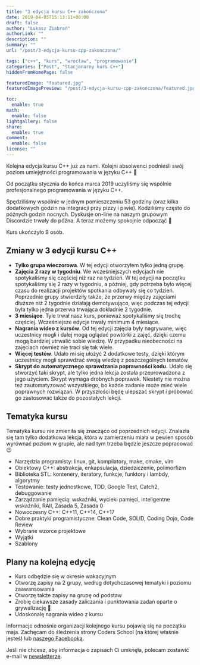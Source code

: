 ```yaml
---
title: "3 edycja kursu C++ zakończona"
date: 2019-04-05T15:13:11+00:00
draft: false
author: "Łukasz Ziobroń"
authorLink: ""
description: ""
summary: ""
url: "/post/3-edycja-kursu-cpp-zakonczona/"

tags: ["c++", "kurs", "wrocław", "programowanie"]
categories: ["Post", "Stacjonarny kurs C++"]
hiddenFromHomePage: false

featuredImage: "featured.jpg"
featuredImagePreview: "/post/3-edycja-kursu-cpp-zakonczona/featured.jpg"

toc:
  enable: true
math:
  enable: false
lightgallery: false
share:
  enable: true
comment:
  enable: false
license: ""
---
```


Kolejna edycja kursu C++ już za nami. Kolejni absolwenci podnieśli swój poziom umiejętności programowania w języku C++ 🙂

Od początku stycznia do końca marca 2019 uczyliśmy się wspólnie profesjonalnego programowania w języku C++. 

<!--more-->

Spędziliśmy wspólnie w jednym pomieszczeniu 53 godziny (oraz kilka dodatkowych godzin na integracji przy pizzy i piwie). Kodziliśmy często do późnych godzin nocnych. Dyskusje on-line na naszym grupowym Discordzie trwały do późna. A teraz możemy spokojnie odpocząć 🙂

Kurs ukończyło 9 osób.

## Zmiany w 3 edycji kursu C++

* **Tylko grupa wieczorowa**. W tej edycji otworzyłem tylko jedną grupę.
* **Zajęcia 2 razy w tygodniu**. We wcześniejszych edycjach nie spotykaliśmy się częściej niż raz na tydzień. W tej edycji na początku spotykaliśmy się 2 razy w tygodniu, a później, gdy potrzeba było więcej czasu do realizacji projektów spotkania odbywały się co tydzień. Poprzednie grupy stwierdziły także, że przerwy między zajęciami dłuższe niż 2 tygodnie działają demotywująco, więc podczas tej edycji była tylko jedna przerwa trwająca dokładnie 2 tygodnie.
* **3 miesiące**. Tyle trwał nasz kurs, ponieważ spotykaliśmy się trochę częściej. Wcześniejsze edycje trwały minimum 4 miesiące.
* **Nagrania wideo z kursów**. Od tej edycji zajęcia były nagrywane, więc uczestnicy mogli i dalej mogą oglądać powtórki z zajęć, dzięki czemu mogą bardziej utrwalić sobie wiedzę. W przypadku nieobecności na zajęciach również nie traci się tak wiele.
* **Więcej testów**. Udało mi się ułożyć 2 dodatkowe testy, dzięki którym uczestnicy mogli sprawdzać swoją wiedzę z poszczególnych tematów
* **Skrypt do automatycznego sprawdzania poprawności kodu.** Udało się stworzyć taki skrypt, ale tylko jedna lekcja została przeprowadzona z jego użyciem. Skrypt wymaga drobnych poprawek. Niestety nie można też zautomatyzować wszystkiego, bo każde zadanie może mieć wiele poprawnych rozwiązań. W przyszłości będę ulepszać skrypt i próbować go zastosować także do pozostałych lekcji.

## Tematyka kursu

Tematyka kursu nie zmieniła się znacząco od poprzednich edycji. Znalazła się tam tylko dodatkowa lekcja, która w zamierzeniu miała w pewien sposób wyrównać poziom w grupie, ale nad tym trzeba będzie jeszcze popracować 😉

* Narzędzia programisty: linux, git, kompilatory, make, cmake, vim
* Obiektowy C++: abstrakcja, enkapsulacja, dziedziczenie, polimorfizm
* Biblioteka STL: kontenery, iteratory, funkcje, funktory i lambdy, algorytmy
* Testowanie: testy jednostkowe, TDD, Google Test, Catch2, debuggowanie
* Zarządzanie pamięcią: wskaźniki, wycieki pamięci, inteligentne wskaźniki, RAII, Zasada 5, Zasada 0
* Nowoczesny C++: C++11, C++14, C++17
* Dobre praktyki programistyczne: Clean Code, SOLID, Coding Dojo, Code Review
* Wybrane wzorce projektowe
* Wyjątki
* Szablony

## Plany na kolejną edycję

* Kurs odbędzie się w okresie wakacyjnym
* Otworzę zapisy na 2 grupy, według dotychczasowej tematyki i poziomu zaawansowania
* Otworzę także zapisy na grupę od podstaw
* Zrobię ciekawsze zasady zaliczania i punktowania zadań oparte o grywalizację 🙂
* Udoskonalę nagrania wideo z kursu

Informacje odnośnie organizacji kolejnego kursu pojawią się na początku maja. Zachęcam do śledzenia strony Coders School (na której właśnie jesteś) lub [naszego Facebooka][1].
  
Jeśli nie chcesz, aby informacja o zapisach Ci umknęła, polecam zostawić e-mail w [newsletterze][2].

 [1]: https://www.facebook.com/szkola.coders.school/
 [2]: #newsletter